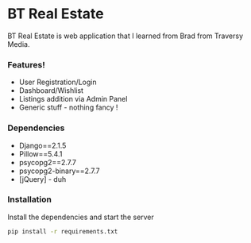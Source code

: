 # BT Real Estate

BT Real Estate is web application that I learned from Brad from Traversy Media. 

### Features!

  - User Registration/Login
  - Dashboard/Wishlist
  - Listings addition via Admin Panel
  - Generic stuff - nothing fancy !


### Dependencies

* Django==2.1.5
* Pillow==5.4.1
* psycopg2==2.7.7
* psycopg2-binary==2.7.7
* [jQuery] - duh

### Installation

Install the dependencies and start the server

```sh
pip install -r requirements.txt 
```



